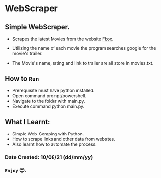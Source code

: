 # WebScraper
## Simple WebScraper. 
* Scrapes the latest Movies from the website [Fbox](https://ffbox.org).

* Utilizing the name of each movie the program searches google for the movie's trailer.
* The Movie's name, rating and link to trailer are all store in movies.txt.

## How to `Run`
* Prerequisite must have python installed.
* Open command prompt/powershell.
* Navigate to the folder with main.py.
* Execute command python main.py.

## What I Learnt:
* Simple Web-Scraping with Python.
* How to scrape links and other data from websites.
* Also learnt how to automate the process.

### Date Created: 10/08/21 (dd/mm/yy)
### `Enjoy` 😊.
